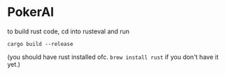 # PokerAI

to build rust code, cd into rusteval and run

```
cargo build --release
```
(you should have rust installed ofc. `brew install rust` if you don't have it yet.)

